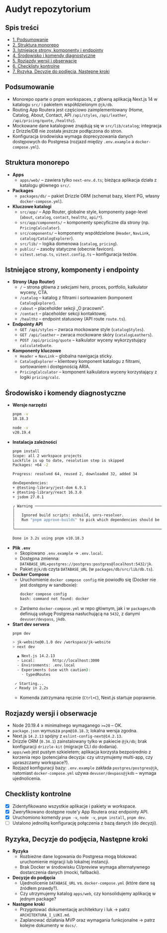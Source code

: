 # Audyt repozytorium

## Spis treści
- [1. Podsumowanie](#podsumowanie)
- [2. Struktura monorepo](#struktura-monorepo)
- [3. Istniejące strony, komponenty i endpointy](#istniejace-strony-komponenty-i-endpointy)
- [4. Środowisko i komendy diagnostyczne](#srodowisko-i-komendy-diagnostyczne)
- [5. Rozjazdy wersji i obserwacje](#rozjazdy-wersji-i-obserwacje)
- [6. Checklisty kontrolne](#checklisty-kontrolne)
- [7. Ryzyka, Decyzje do podjęcia, Następne kroki](#ryzyka-decyzje-do-podjecia-nastepne-kroki)

## Podsumowanie
- Monorepo oparte o pnpm workspaces, z główną aplikacją Next.js 14 w katalogu `src/` i pakietem współdzielonym `@jk/db`.
- Routing App Routera jest częściowo zaimplementowany (Home, Catalog, About, Contact, API `/api/styles`, `/api/leather`, `/api/pricing/quote`, `/healthz`).
- Mockowane dane katalogowe znajdują się w `src/lib/catalog`; integracja z Drizzle/DB nie została jeszcze podłączona do stron.
- Konfiguracja środowiska wymaga doprecyzowania danych dostępowych do Postgresa (rozjazd między `.env.example` a `docker-compose.yml`).

## Struktura monorepo
- **Apps**
  - `apps/web/` – zawiera tylko `next-env.d.ts`; bieżąca aplikacja działa z katalogu głównego `src/`.
- **Packages**
  - `packages/db/` – pakiet Drizzle ORM (schemat bazy, klient PG, własny `docker-compose.yml`).
- **Kluczowe katalogi**
  - `src/app/` – App Router, globalne style, komponenty page-level (`about`, `catalog`, `contact`, `healthz`, `api/*`).
  - `src/app/components/` – komponenty specyficzne dla strony (np. `PricingCalculator`).
  - `src/components/` – komponenty współdzielone (`Header`, `NavLink`, `catalog/CatalogExplorer`).
  - `src/lib/` – logika domenowa (`catalog`, `pricing`).
  - `public/` – zasoby statyczne (obecnie favicon).
  - `vitest.setup.ts`, `vitest.config.ts` – konfiguracja testów.

## Istniejące strony, komponenty i endpointy
- **Strony (App Router)**
  - `/` – strona główna z sekcjami hero, proces, portfolio, kalkulator wyceny, CTA.
  - `/catalog` – katalog z filtrami i sortowaniem (komponent `CatalogExplorer`).
  - `/about` – placeholder sekcji „O pracowni”.
  - `/contact` – placeholder sekcji kontaktowej.
  - `/healthz` – endpoint statusowy (API route `route.ts`).
- **Endpointy API**
  - `GET /api/styles` – zwraca mockowane style (`catalogStyles`).
  - `GET /api/leather` – zwraca mockowane skóry (`catalogLeathers`).
  - `POST /api/pricing/quote` – kalkulator wyceny wykorzystujący `calculateQuote`.
- **Komponenty kluczowe**
  - `Header` + `NavLink` – globalna nawigacja sticky.
  - `CatalogExplorer` – klientowy komponent katalogu z filtrami, sortowaniem i dostępnością ARIA.
  - `PricingCalculator` – komponent kalkulatora wyceny korzystający z logiki `pricing/calc`.

## Środowisko i komendy diagnostyczne
- **Wersje narzędzi**
  ```bash
  pnpm -v
  10.18.3
  ```
  ```bash
  node -v
  v20.19.4
  ```
- **Instalacja zależności**
  ```bash
  pnpm install
  Scope: all 2 workspace projects
  Lockfile is up to date, resolution step is skipped
  Packages: +64 -2

  Progress: resolved 64, reused 2, downloaded 32, added 34

  devDependencies:
  + @testing-library/jest-dom 6.9.1
  + @testing-library/react 16.3.0
  + jsdom 27.0.1

  ╭ Warning ───────────────────────────────────────────────────────────────────────────────────╮
  │                                                                                            │
  │   Ignored build scripts: esbuild, unrs-resolver.                                           │
  │   Run "pnpm approve-builds" to pick which dependencies should be allowed to run scripts.   │
  │                                                                                            │
  ╰────────────────────────────────────────────────────────────────────────────────────────────╯

  Done in 3.2s using pnpm v10.18.3
  ```
- **Plik `.env`**
  - Skopiowano `.env.example` → `.env.local`.
  - Dostępna zmienna: `DATABASE_URL=postgres://postgres:postgres@localhost:5432/jk`.
  - Pakiet `@jk/db` czyta `DATABASE_URL` (w `packages/db/src/lib/db.ts`).
- **Docker Compose**
  - Uruchomienie `docker compose config` nie powiodło się (Docker nie jest dostępny w sandboxie):
    ```bash
    docker compose config
    bash: command not found: docker
    ```
  - Zarówno `docker-compose.yml` w repo głównym, jak i w `packages/db` definiują usługę Postgresa nasłuchującą na `5432`, z danymi `devuser/devpass`, `jkdb`.
- **Start dev servera**
  ```bash
  pnpm dev

  > jk-website@0.1.0 dev /workspace/jk-website
  > next dev

    ▲ Next.js 14.2.13
    - Local:        http://localhost:3000
    - Environments: .env.local
    - Experiments (use with caution):
      · typedRoutes

   ✓ Starting...
   ✓ Ready in 2.2s
  ```
  - Komenda zatrzymana ręcznie (`Ctrl+C`), Next.js startuje poprawnie.

## Rozjazdy wersji i obserwacje
- Node 20.19.4 ≥ minimalnego wymaganego `>=20` – OK.
- `package.json` wymusza `pnpm@10.18.3`; lokalna wersja zgodna.
- Next.js `14.2.13` spójny z `eslint-config-next@14.2.13`.
- Drizzle ORM (`0.34.1`) zainstalowany tylko w pakiecie `@jk/db`; brak konfiguracji `drizzle-kit` (migracje CLI do dodania).
- `apps/web` jest pustym szkieletem; aplikacja korzysta bezpośrednio z korzenia repo (potencjalna decyzja: czy utrzymujemy multi-app, czy upraszczamy workspace?).
- Rozjazd konfiguracji bazy: `.env.example` zakłada `postgres/postgres@jk`, natomiast `docker-compose.yml` używa `devuser/devpass@jkdb` – wymaga ujednolicenia.

## Checklisty kontrolne
- [x] Zidentyfikowano wszystkie aplikacje i pakiety w workspace.
- [x] Zweryfikowano dostępne route'y App Routera oraz endpointy API.
- [x] Uruchomiono komendy `pnpm -v`, `node -v`, `pnpm install`, `pnpm dev`.
- [ ] Ustalono jednolitą konfigurację połączenia z bazą danych (do decyzji).

## Ryzyka, Decyzje do podjęcia, Następne kroki
- **Ryzyka**
  - Rozbieżne dane logowania do Postgresa mogą blokować uruchomienie migracji lub lokalnej instancji.
  - Brak Docker w środowisku CI/preview wymaga alternatywnego dostarczenia danych (mocki, fallbacki).
- **Decyzje do podjęcia**
  - Ujednolicenie `DATABASE_URL` vs. `docker-compose.yml` (które dane są źródłem prawdy?).
  - Czy utrzymujemy katalog `apps/web`, czy konsolidujemy aplikację w jednym package?
- **Następne kroki**
  - Przygotować dokumentację architektury i luk → patrz `ARCHITEKTURA_I_LUKI.md`.
  - Zaplanować działania MVP oraz wymagania funkcjonalne → patrz kolejne dokumenty w `docs/`.
